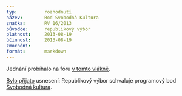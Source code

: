 ```yaml
---
typ:          rozhodnutí
název:        Bod Svobodná Kultura
značka:       RV 16/2013
původce:      republikový výbor
platnost:     2013-08-19
účinnost:     2013-08-19
zmocnění:     
formát:       markdown
---
```



Jednání probíhalo na fóru [v tomto vlákně](https://forum.pirati.cz/republikovy-vybor-f248/rv-16-2013-bod-svobodna-kultura-t17746.html).

[Bylo přijato](https://forum.pirati.cz/hlasovani-republikoveho-vyboru-f578/rv-16-2013-bod-svobodna-kultura-t18119-10.html#p233957) usnesení: Republikový výbor schvaluje programový bod [Svobodná kultura](http://www.pirati.cz/doku.php?id=rp:program:kultura&rev=1372150554).
